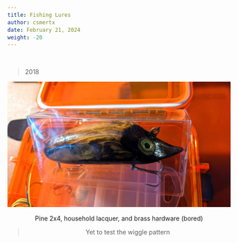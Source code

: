 ```yaml
---
title: Fishing Lures
author: csmertx
date: February 21, 2024
weight: -20
---
```


<br />

> 2018

<div style="text-align: center;">

![albumimg](/Blog/stuff/images/2by4_self_made_water_vole.jpg "Water vole ready for testing")

Pine 2x4, household lacquer, and brass hardware (bored)

> Yet to test the wiggle pattern

<br />

</div><br />